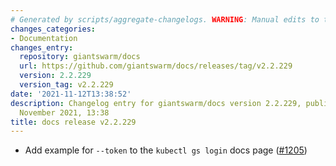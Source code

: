 ```yaml
---
# Generated by scripts/aggregate-changelogs. WARNING: Manual edits to this files will be overwritten.
changes_categories:
- Documentation
changes_entry:
  repository: giantswarm/docs
  url: https://github.com/giantswarm/docs/releases/tag/v2.2.229
  version: 2.2.229
  version_tag: v2.2.229
date: '2021-11-12T13:38:52'
description: Changelog entry for giantswarm/docs version 2.2.229, published on 12
  November 2021, 13:38
title: docs release v2.2.229
---
```


- Add example for `--token` to the `kubectl gs login` docs page ([#1205](https://github.com/giantswarm/docs/pull/1205))
